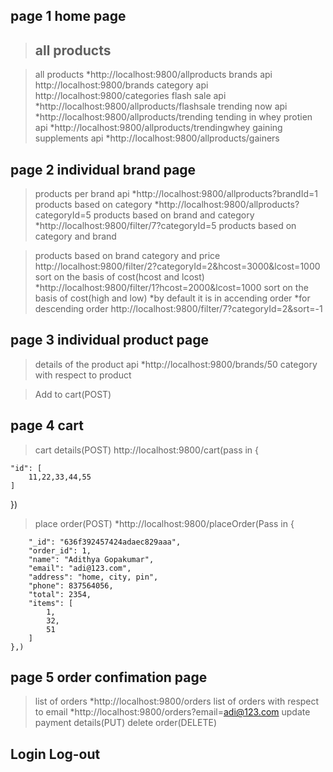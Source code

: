 ## page 1 home page

> ## all products

> all products
> \*http://localhost:9800/allproducts
> brands api
> http://localhost:9800/brands
> category api
> http://localhost:9800/categories
> flash sale api
> \*http://localhost:9800/allproducts/flashsale
> trending now api
> \*http://localhost:9800/allproducts/trending
> tending in whey protien api
> \*http://localhost:9800/allproducts/trendingwhey
> gaining supplements api
> \*http://localhost:9800/allproducts/gainers

## page 2 individual brand page

> products per brand api
> \*http://localhost:9800/allproducts?brandId=1
> products based on category
> \*http://localhost:9800/allproducts?categoryId=5
> products based on brand and category
> \*http://localhost:9800/filter/7?categoryId=5
> products based on category and brand

> products based on brand category and price
> http://localhost:9800/filter/2?categoryId=2&hcost=3000&lcost=1000
> sort on the basis of cost(hcost and lcost)
> \*http://localhost:9800/filter/1?hcost=2000&lcost=1000
> sort on the basis of cost(high and low)
> \*by default it is in accending order
> \*for descending order http://localhost:9800/filter/7?categoryId=2&sort=-1

## page 3 individual product page

> details of the product api
> \*http://localhost:9800/brands/50
> category with respect to product

> Add to cart(POST)

## page 4 cart

> cart details(POST)
> http://localhost:9800/cart(pass in
> {

    "id": [
        11,22,33,44,55
    ]

})

> place order(POST)
> \*http://localhost:9800/placeOrder(Pass in
> {

        "_id": "636f392457424adaec829aaa",
        "order_id": 1,
        "name": "Adithya Gopakumar",
        "email": "adi@123.com",
        "address": "home, city, pin",
        "phone": 837564056,
        "total": 2354,
        "items": [
            1,
            32,
            51
        ]
    },)

## page 5 order confimation page

> list of orders
> \*http://localhost:9800/orders
> list of orders with respect to email
> \*http://localhost:9800/orders?email=adi@123.com
> update payment details(PUT)
> delete order(DELETE)

## Login Log-out
